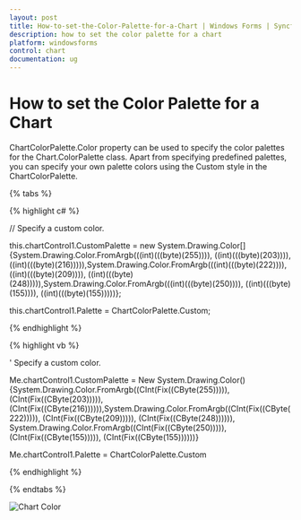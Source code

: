 ```yaml
---
layout: post
title: How-to-set-the-Color-Palette-for-a-Chart | Windows Forms | Syncfusion
description: how to set the color palette for a chart
platform: windowsforms
control: chart
documentation: ug
---
```


# How to set the Color Palette for a Chart

ChartColorPalette.Color property can be used to specify the color palettes for the Chart.ColorPalette class. Apart from specifying predefined palettes, you can specify your own palette colors using the Custom style in the ChartColorPalette.

{% tabs %}

{% highlight c# %}

// Specify a custom color.

this.chartControl1.CustomPalette = new System.Drawing.Color[] {System.Drawing.Color.FromArgb(((int)(((byte)(255)))), ((int)(((byte)(203)))), ((int)(((byte)(216))))),System.Drawing.Color.FromArgb(((int)(((byte)(222)))), ((int)(((byte)(209)))), ((int)(((byte)(248))))),System.Drawing.Color.FromArgb(((int)(((byte)(250)))), ((int)(((byte)(155)))), ((int)(((byte)(155)))))};

this.chartControl1.Palette = ChartColorPalette.Custom;

{% endhighlight %}

{% highlight vb %}

' Specify a custom color.

Me.chartControl1.CustomPalette = New System.Drawing.Color() {System.Drawing.Color.FromArgb((CInt(Fix((CByte(255))))), (CInt(Fix((CByte(203))))), (CInt(Fix((CByte(216)))))),System.Drawing.Color.FromArgb((CInt(Fix((CByte(222))))), (CInt(Fix((CByte(209))))), (CInt(Fix((CByte(248)))))), System.Drawing.Color.FromArgb((CInt(Fix((CByte(250))))), (CInt(Fix((CByte(155))))), (CInt(Fix((CByte(155))))))}

Me.chartControl1.Palette = ChartColorPalette.Custom

{% endhighlight %}

{% endtabs %}

![Chart Color](How-to-set-the-Color-Palette-for-a-Chart_images/How-to-set-the-Color-Palette-for-a-Chart_img1.jpeg)

